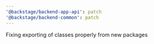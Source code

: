 ```yaml
---
'@backstage/backend-app-api': patch
'@backstage/backend-common': patch
---
```


Fixing exporting of classes properly from new packages
